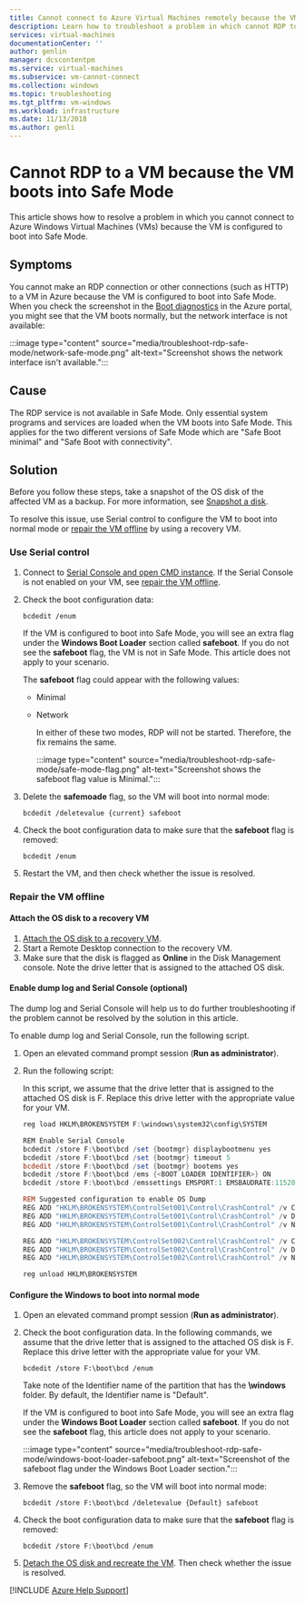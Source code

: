 ```yaml
---
title: Cannot connect to Azure Virtual Machines remotely because the VM boots into Safe Mode
description: Learn how to troubleshoot a problem in which cannot RDP to a VM because the VM boots into Safe Mode.
services: virtual-machines
documentationCenter: ''
author: genlin
manager: dcscontentpm
ms.service: virtual-machines
ms.subservice: vm-cannot-connect
ms.collection: windows
ms.topic: troubleshooting
ms.tgt_pltfrm: vm-windows
ms.workload: infrastructure
ms.date: 11/13/2018
ms.author: genli
---
```


# Cannot RDP to a VM because the VM boots into Safe Mode

This article shows how to resolve a problem in which you cannot connect to Azure Windows Virtual Machines (VMs) because the VM is configured to boot into Safe Mode.

## Symptoms

You cannot make an RDP connection or other connections (such as HTTP) to a VM in Azure because the VM is configured to boot into Safe Mode. When you check the screenshot in the [Boot diagnostics](/azure/virtual-machines/troubleshooting/boot-diagnostics) in the Azure portal, you might see that the VM boots normally, but the network interface is not available:

:::image type="content" source="media/troubleshoot-rdp-safe-mode/network-safe-mode.png" alt-text="Screenshot shows the network interface isn't available.":::

## Cause

The RDP service is not available in Safe Mode. Only essential system programs and services are loaded when the VM boots into Safe Mode. This applies for the two different versions of Safe Mode which are "Safe Boot minimal" and "Safe Boot with connectivity".

## Solution

Before you follow these steps, take a snapshot of the OS disk of the affected VM as a backup. For more information, see [Snapshot a disk](/azure/virtual-machines/windows/snapshot-copy-managed-disk).

To resolve this issue, use Serial control to configure the VM to boot into normal mode or [repair the VM offline](#repair-the-vm-offline) by using a recovery VM.

### Use Serial control

1. Connect to [Serial Console and open CMD instance](./serial-console-windows.md#use-cmd-or-powershell-in-serial-console
   ). If the Serial Console is not enabled on your VM, see [repair the VM offline](#repair-the-vm-offline).
2. Check the boot configuration data:

    ```console
    bcdedit /enum
    ```

    If the VM is configured to boot into Safe Mode, you will see an extra flag under the **Windows Boot Loader** section called **safeboot**. If you do not see the **safeboot** flag, the VM is not in Safe Mode. This article does not apply to your scenario.

    The **safeboot** flag could appear with the following values:
   - Minimal
   - Network

     In either of these two modes, RDP will not be started. Therefore, the fix remains the same.

     :::image type="content" source="media/troubleshoot-rdp-safe-mode/safe-mode-flag.png" alt-text="Screenshot shows the safeboot flag value is Minimal.":::

3. Delete the **safemoade** flag, so the VM will boot into normal mode:

    ```console
    bcdedit /deletevalue {current} safeboot
    ```

4. Check the boot configuration data to make sure that the **safeboot** flag is removed:

    ```console
    bcdedit /enum
    ```

5. Restart the VM, and then check whether the issue is resolved.

### Repair the VM offline

#### Attach the OS disk to a recovery VM

1. [Attach the OS disk to a recovery VM](./troubleshoot-recovery-disks-portal-windows.md).
2. Start a Remote Desktop connection to the recovery VM.
3. Make sure that the disk is flagged as **Online** in the Disk Management console. Note the drive letter that is assigned to the attached OS disk.

#### Enable dump log and Serial Console (optional)

The dump log and Serial Console will help us to do further troubleshooting if the problem cannot be resolved by the solution in this article.

To enable dump log and Serial Console, run the following script.

1. Open an elevated command prompt session (**Run as administrator**).
2. Run the following script:

    In this script, we assume that the drive letter that is assigned to the attached OS disk is F. Replace this drive letter with the appropriate value for your VM.

    ```powershell
    reg load HKLM\BROKENSYSTEM F:\windows\system32\config\SYSTEM

    REM Enable Serial Console
    bcdedit /store F:\boot\bcd /set {bootmgr} displaybootmenu yes
    bcdedit /store F:\boot\bcd /set {bootmgr} timeout 5
    bcdedit /store F:\boot\bcd /set {bootmgr} bootems yes
    bcdedit /store F:\boot\bcd /ems {<BOOT LOADER IDENTIFIER>} ON
    bcdedit /store F:\boot\bcd /emssettings EMSPORT:1 EMSBAUDRATE:115200

    REM Suggested configuration to enable OS Dump
    REG ADD "HKLM\BROKENSYSTEM\ControlSet001\Control\CrashControl" /v CrashDumpEnabled /t REG_DWORD /d 1 /f
    REG ADD "HKLM\BROKENSYSTEM\ControlSet001\Control\CrashControl" /v DumpFile /t REG_EXPAND_SZ /d "%SystemRoot%\MEMORY.DMP" /f
    REG ADD "HKLM\BROKENSYSTEM\ControlSet001\Control\CrashControl" /v NMICrashDump /t REG_DWORD /d 1 /f

    REG ADD "HKLM\BROKENSYSTEM\ControlSet002\Control\CrashControl" /v CrashDumpEnabled /t REG_DWORD /d 1 /f
    REG ADD "HKLM\BROKENSYSTEM\ControlSet002\Control\CrashControl" /v DumpFile /t REG_EXPAND_SZ /d "%SystemRoot%\MEMORY.DMP" /f
    REG ADD "HKLM\BROKENSYSTEM\ControlSet002\Control\CrashControl" /v NMICrashDump /t REG_DWORD /d 1 /f

    reg unload HKLM\BROKENSYSTEM
    ```

#### Configure the Windows to boot into normal mode

1. Open an elevated command prompt session (**Run as administrator**).
2. Check the boot configuration data. In the following commands, we assume that the drive letter that is assigned to the attached OS disk is F. Replace this drive letter with the appropriate value for your VM.

    ```console
    bcdedit /store F:\boot\bcd /enum
    ```

    Take note of the Identifier name of the partition that has the **\windows** folder. By default, the  Identifier name is "Default".

    If the VM is configured to boot into Safe Mode, you will see an extra flag under the **Windows Boot Loader** section called **safeboot**. If you do not see the **safeboot** flag, this article does not apply to your scenario.

    :::image type="content" source="media/troubleshoot-rdp-safe-mode/windows-boot-loader-safeboot.png" alt-text="Screenshot of the safeboot flag under the Windows Boot Loader section.":::

3. Remove the **safeboot** flag, so the VM will boot into normal mode:

    ```console
    bcdedit /store F:\boot\bcd /deletevalue {Default} safeboot
    ```

4. Check the boot configuration data to make sure that the **safeboot** flag is removed:

    ```console
    bcdedit /store F:\boot\bcd /enum
    ```

5. [Detach the OS disk and recreate the VM](./troubleshoot-recovery-disks-portal-windows.md). Then check whether the issue is resolved.

[!INCLUDE [Azure Help Support](../../../includes/azure-help-support.md)]
